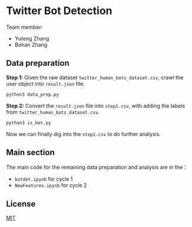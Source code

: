# Twitter Bot Detection

Team member:
* Yuteng Zhang
* Bohan Zhang

## Data preparation

**Step 1:** Given the raw dataset `twitter_human_bots_dataset.csv`, crawl the user object into `result.json` file.

```bash
python3 data_prep.py
```

**Step 2:** Convert the `result.json` file into `step1.csv`, with adding the labels from `twitter_human_bots_dataset.csv`.

```bash
python3 is_bot.py
```
Now we can finally dig into the `step1.csv` to do further analysis.

## Main section
The main code for the remaining data preparation and analysis are in the：
* `botdet.ipynb` for cycle 1
* `NewFeatures.ipynb` for cycle 2

## License
[MIT](https://choosealicense.com/licenses/mit/)
